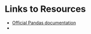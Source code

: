 # Links to Resources

- [Official Pandas documentation](https://pandas.pydata.org/docs/reference/api/pandas.DataFrame.html)
-
